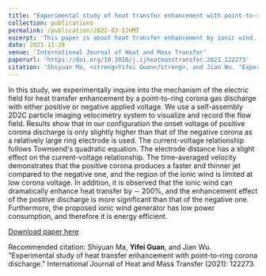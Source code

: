```yaml
---
title: "Experimental study of heat transfer enhancement with point-to-ring corona discharge"
collection: publications
permalink: /publication/2022-03-IJHMT
excerpt: 'This paper is about heat transfer enhancement by ionic wind.'
date: 2021-11-28
venue: 'International Journal of Heat and Mass Transfer'
paperurl: 'https://doi.org/10.1016/j.ijheatmasstransfer.2021.122273'
citation: 'Shiyuan Ma, <strong>Yifei Guan</strong>, and Jian Wu. "Experimental study of heat transfer enhancement with point-to-ring corona discharge." International Journal of Heat and Mass Transfer (2021): 122273.'
---
```


In this study, we experimentally inquire into the mechanism of the electric field for heat transfer enhancement by a point-to-ring corona gas discharge with either positive or negative applied voltage. We use a self-assembly 2D2C particle imaging velocimetry system to visualize and record the flow field. Results show that in our configuration the onset voltage of positive corona discharge is only slightly higher than that of the negative corona as a relatively large ring electrode is used. The current-voltage relationship follows Townsend's quadratic equation. The electrode distance has a slight effect on the current-voltage relationship. The time-averaged velocity demonstrates that the positive corona produces a faster and thinner jet compared to the negative one, and the region of the ionic wind is limited at low corona voltage. In addition, it is observed that the ionic wind can dramatically enhance heat transfer by ∼ 200%, and the enhancement effect of the positive discharge is more significant than that of the negative one. Furthermore, the proposed ionic wind generator has low power consumption, and therefore it is energy efficient.

[Download paper here](https://doi.org/10.1016/j.ijheatmasstransfer.2021.122273)

Recommended citation: Shiyuan Ma, <strong>Yifei Guan</strong>, and Jian Wu. "Experimental study of heat transfer enhancement with point-to-ring corona discharge." International Journal of Heat and Mass Transfer (2021): 122273.
